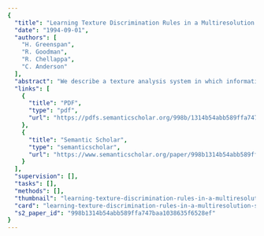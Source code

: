 ```yaml
---
{
  "title": "Learning Texture Discrimination Rules in a Multiresolution System",
  "date": "1994-09-01",
  "authors": [
    "H. Greenspan",
    "R. Goodman",
    "R. Chellappa",
    "C. Anderson"
  ],
  "abstract": "We describe a texture analysis system in which informative discrimination rules are learned from a multiresolution representation of time textured input. The system incorporates unsupervised and supervised learning via statistical machine learning and rule-based neural networks, respectively. The textured input is represented in the frequency-orientation space via a log-Gabor pyramidal decomposition. In the unsupervised learning stage a statistical clustering scheme is used for the quantization of the feature-vector attributes. A supervised stage follows in which labeling of the textured map is achieved using a rule-based network. Simulation results for the texture classification task are given. An application of the system to real-world problems is demonstrated. >",
  "links": [
    {
      "title": "PDF",
      "type": "pdf",
      "url": "https://pdfs.semanticscholar.org/998b/1314b54abb589ffa747baa1038635f6528ef.pdf"
    },
    {
      "title": "Semantic Scholar",
      "type": "semanticscholar",
      "url": "https://www.semanticscholar.org/paper/998b1314b54abb589ffa747baa1038635f6528ef"
    }
  ],
  "supervision": [],
  "tasks": [],
  "methods": [],
  "thumbnail": "learning-texture-discrimination-rules-in-a-multiresolution-system-thumb.jpg",
  "card": "learning-texture-discrimination-rules-in-a-multiresolution-system-card.jpg",
  "s2_paper_id": "998b1314b54abb589ffa747baa1038635f6528ef"
}
---
```



